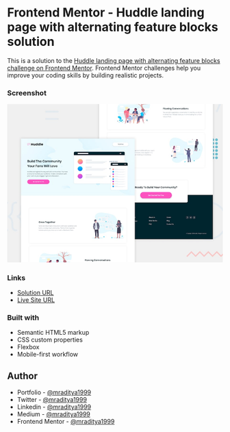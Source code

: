 # Frontend Mentor - Huddle landing page with alternating feature blocks solution

This is a solution to the [Huddle landing page with alternating feature blocks challenge on Frontend Mentor](https://www.frontendmentor.io/challenges/huddle-landing-page-with-alternating-feature-blocks-5ca5f5981e82137ec91a5100). Frontend Mentor challenges help you improve your coding skills by building realistic projects.

### Screenshot

[![Design preview for the Huddle landing page with alternating feature blocks coding challenge](./design/desktop-preview.jpg)](https://fm-28-huddle-landing-page-alternate.netlify.app)

### Links

- [Solution URL](https://www.frontendmentor.io/solutions/huddle-landing-page-q4Wn4BGj07)
- [Live Site URL](https://fm-28-huddle-landing-page-alternate.netlify.app)

### Built with

- Semantic HTML5 markup
- CSS custom properties
- Flexbox
- Mobile-first workflow

## Author

- Portfolio - [@mraditya1999](https://www.adityayadav.live)
- Twitter - [@mraditya1999](https://twitter.com/mraditya1999)
- Linkedin - [@mraditya1999](https://www.linkedin.com/in/mraditya1999/)
- Medium - [@mraditya1999](https://medium.com/@mraditya1999)
- Frontend Mentor - [@mraditya1999](https://www.frontendmentor.io/profile/Aditya-oss-creator)
